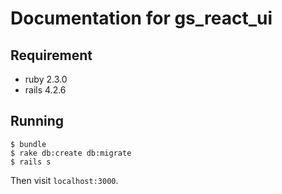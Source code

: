 # Documentation for gs_react_ui

## Requirement
  * ruby 2.3.0
  * rails 4.2.6

## Running
    $ bundle
    $ rake db:create db:migrate
    $ rails s
Then visit `localhost:3000`.